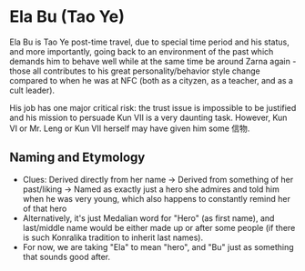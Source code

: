 # Ela Bu (Tao Ye)

Ela Bu is Tao Ye post-time travel, due to special time period and his status, and more importantly, going back to an environment of the past which demands him to behave well while at the same time be around Zarna again - those all contributes to his great personality/behavior style change compared to when he was at NFC (both as a cityzen, as a teacher, and as a cult leader).

His job has one major critical risk: the trust issue is impossible to be justified and his mission to persuade Kun VII is a very daunting task. However, Kun VI or Mr. Leng or Kun VII herself may have given him some 信物.

## Naming and Etymology

* Clues: Derived directly from her name -> Derived from something of her past/liking -> Named as exactly just a hero she admires and told him when he was very young, which also happens to constantly remind her of that hero
* Alternatively, it's just Medalian word for "Hero" (as first name), and last/middle name would be either made up or after some people (if there is such Konralika tradition to inherit last names).
* For now, we are taking "Ela" to mean "hero", and "Bu" just as something that sounds good after.
